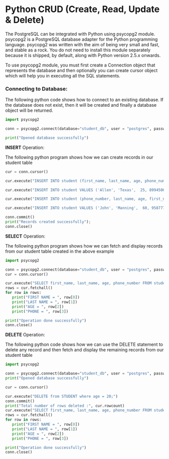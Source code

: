 # Python CRUD (Create, Read, Update & Delete)

The PostgreSQL can be integrated with Python using psycopg2 module. psycopg2 is a PostgreSQL database adapter for the Python programming language. psycopg2 was written with the aim of being very small and fast, and stable as a rock. You do not need to install this module separately because it is shipped, by default, along with Python version 2.5.x onwards.

To use psycopg2 module, you must first create a Connection object that represents the database and then optionally you can create cursor object which will help you in executing all the SQL statements.

### Connecting to Database:

The following python code shows how to connect to an existing database. If the database does not exist, then it will be created and finally a database object will be returned.

```python
import psycopg2

conn = psycopg2.connect(database="student_db", user = "postgres", password = "postgres", host = "postgres-service", port = "5432")

print("Opened database successfully")
```
<b>INSERT</b> Operation:

The following python program shows how we can create records in our student table
```python
cur = conn.cursor()

cur.execute("INSERT INTO student (first_name, last_name, age, phone_number) VALUES ('Paul', 'Smith', 17, 7894561114)");

cur.execute("INSERT INTO student VALUES ('Allen', 'Texas',  25, 8994506101)");

cur.execute("INSERT INTO student (phone_number, last_name, age, first_name) VALUES (8541112478, 'Banks',  20, 'Samuel')");

cur.execute("INSERT INTO student VALUES ('John', 'Manning',  60, 9587774877)");

conn.commit()
print("Records created successfully");
conn.close()
```

<b>SELECT</b> Operation:

The following python program shows how we can fetch and display records from our student table created in the above example

```python
import psycopg2

conn = psycopg2.connect(database="student_db", user = "postgres", password = "postgres", host = "postgres-service", port = "5432")
cur = conn.cursor()

cur.execute("SELECT first_name, last_name, age, phone_number FROM student;")
rows = cur.fetchall()
for row in rows:
   print("FIRST NAME = ", row[0])
   print("LAST NAME = ", row[1])
   print("AGE = ", row[2])
   print("PHONE = ", row[3])

print("Operation done successfully")
conn.close()
```

<b>DELETE</b> Operation:

The following python code shows how we can use the DELETE statement to delete any record and then fetch and display the remaining records from our student table

```python
import psycopg2

conn = psycopg2.connect(database="student_db", user = "postgres", password = "postgres", host = "postgres-service", port = "5432")
print("Opened database successfully")

cur = conn.cursor()

cur.execute("DELETE from STUDENT where age = 20;")
conn.commit()
print("Total number of rows deleted :", cur.rowcount)
cur.execute("SELECT first_name, last_name, age, phone_number FROM student;")
rows = cur.fetchall()
for row in rows:
   print("FIRST NAME = ", row[0])
   print("LAST NAME = ", row[1])
   print("AGE = ", row[2])
   print("PHONE = ", row[3])

print("Operation done successfully")
conn.close()
```